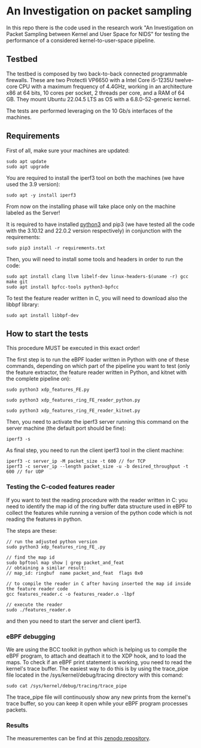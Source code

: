 # An Investigation on packet sampling

In this repo there is the code used in the research work "An Investigation on Packet Sampling between Kernel and User Space for NIDS" for testing the performance of a considered kernel-to-user-space pipeline.

## Testbed

The testbed is composed by two back-to-back connected programmable firewalls.
These are two Protectli VP6650 with a Intel Core i5-1235U twelve-core CPU with a maximum frequency of 4.4GHz, working in an architecture x86 at 64 bits, 10 cores per socket, 2 threads per core, and a RAM of 64 GB. They mount Ubuntu 22.04.5 LTS as OS with a 6.8.0-52-generic kernel.

The tests are performed leveraging on the 10 Gb/s interfaces of the machines.

## Requirements

First of all, make sure your machines are updated:

```
sudo apt update
sudo apt upgrade
```

You are required to install the iperf3 tool on both the machines (we have used the 3.9 version):

```
sudo apt -y install iperf3
```

From now on the installing phase will take place only on the machine labeled as the Server!

It is required to have installed [python3](https://www.cherryservers.com/blog/install-python-on-ubuntu) and pip3 (we have tested all the code with the 3.10.12 and 22.0.2 version respectively) in conjunction with the requirements:

```
sudo pip3 install -r requirements.txt
```

Then, you will need to install some tools and headers in order to run the code:

```
sudo apt install clang llvm libelf-dev linux-headers-$(uname -r) gcc make git
sudo apt install bpfcc-tools python3-bpfcc
```

To test the feature reader written in C, you will need to download also the libbpf library:

```
sudo apt install libbpf-dev
```


## How to start the tests

This procedure MUST be executed in this exact order!

The first step is to run the eBPF loader written in Python with one of these commands, depending on which part of the pipeline you want to test (only the feature extractor, the feature reader written in Python, and kitnet with the complete pipeline on):

```
sudo python3 xdp_features_FE.py

sudo python3 xdp_features_ring_FE_reader_python.py

sudo python3 xdp_features_ring_FE_reader_kitnet.py
```

Then, you need to activate the iperf3 server running this command on the server machine (the default port should be fine):

```
iperf3 -s
```

As final step, you need to run the client iperf3 tool in the client machine:

```
iperf3 -c server_ip -M packet_size -t 600 // for TCP
iperf3 -c server_ip --length packet_size -u -b desired_throughput -t 600 // for UDP
```

### Testing the C-coded features reader

If you want to test the reading procedure with the reader written in C: you need to identify the map id of the ring buffer data structure used in eBPF to collect the features while running a version of the python code which is not reading the features in python.

The steps are these:

```
// run the adjusted python version
sudo python3 xdp_features_ring_FE_.py

// find the map id
sudo bpftool map show | grep packet_and_feat
// obtaining a similar result:
// map_id: ringbuf  name packet_and_feat  flags 0x0

// to compile the reader in C after having inserted the map id inside the feature reader code
gcc features_reader.c -o features_reader.o -lbpf

// execute the reader
sudo ./features_reader.o
```

and then you need to start the server and client iperf3.


### eBPF debugging

We are using the BCC toolkit in python which is helping us to compile the eBPF program, to attach and deattach it to the XDP hook, and to load the maps.
To check if an eBPF print statement is working, you need to read the kernel's trace buffer. The easiest way to do this is by using the trace_pipe file located in the /sys/kernel/debug/tracing directory with this comand:

```
sudo cat /sys/kernel/debug/tracing/trace_pipe
```

The trace_pipe file will continuously show any new prints from the kernel's trace buffer, so you can keep it open while your eBPF program processes packets.


### Results

The measurementes can be find at this [zenodo repository](https://doi.org/10.5281/zenodo.15114195).
